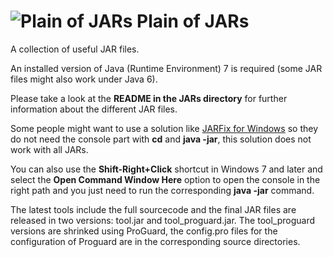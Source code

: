 ![Plain of JARs](http://p.yusukekamiyamane.com/icons/search/fugue/icons-24/jar.png) Plain of JARs
=================

A collection of useful JAR files. 

An installed version of Java (Runtime Environment) 7 is required (some JAR files might also work under Java 6).

Please take a look at the **README in the JARs directory** for further information about the different JAR files. 

Some people might want to use a solution like [JARFix for Windows](http://johann.loefflmann.net/en/software/jarfix/index.html) so they do not need the console part with **cd** and **java -jar**, this solution does not work with all JARs.

You can also use the **Shift-Right+Click** shortcut in Windows 7 and later and select the **Open Command Window Here** option to open the console in the right path and you just need to run the corresponding **java -jar** command.

The latest tools include the full sourcecode and the final JAR files are released in two versions: tool.jar and tool_proguard.jar. The tool_proguard versions are shrinked using ProGuard, the config.pro files for the configuration of Proguard are in the corresponding source directories.